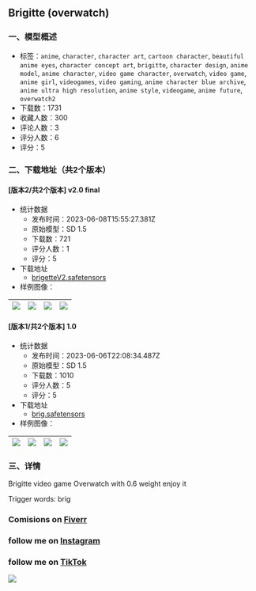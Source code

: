 ## Brigitte (overwatch)
### 一、模型概述

- 标签：`anime`, `character`, `character art`, `cartoon character`, `beautiful anime eyes`, `character concept art`, `brigitte`, `character design`, `anime model`, `anime character`, `video game character`, `overwatch`, `video game`, `anime girl`, `videogames`, `video gaming`, `anime character blue archive`, `anime ultra high resolution`, `anime style`, `videogame`, `anime future`, `overwatch2`
- 下载数：1731
- 收藏人数：300
- 评论人数：3
- 评分人数：6
- 评分：5

### 二、下载地址（共2个版本）

#### [版本2/共2个版本] v2.0 final

- 统计数据
  - 发布时间：2023-06-08T15:55:27.381Z
  - 原始模型：SD 1.5
  - 下载数：721
  - 评分人数：1
  - 评分：5
- 下载地址
  - [brigetteV2.safetensors](https://civitai.com/api/download/models/90695)
- 样例图像：

| <img src="https://image.civitai.com/xG1nkqKTMzGDvpLrqFT7WA/d16f368d-04bd-4d41-81d9-2c97865cc4a0/width=450/1074492.jpeg" /> | <img src="https://image.civitai.com/xG1nkqKTMzGDvpLrqFT7WA/9428e0c7-e615-425a-a605-a9b2a9f76cbf/width=450/1074493.jpeg" /> | <img src="https://image.civitai.com/xG1nkqKTMzGDvpLrqFT7WA/f6925448-dd7c-487d-b956-567f93b70972/width=450/1074497.jpeg" /> | <img src="https://image.civitai.com/xG1nkqKTMzGDvpLrqFT7WA/2c2496fe-c703-4794-8173-ced636a60c2e/width=450/1074496.jpeg" /> |
| ---- | ---- | ---- | ---- |

#### [版本1/共2个版本] 1.0

- 统计数据
  - 发布时间：2023-06-06T22:08:34.487Z
  - 原始模型：SD 1.5
  - 下载数：1010
  - 评分人数：5
  - 评分：5
- 下载地址
  - [brig.safetensors](https://civitai.com/api/download/models/34471)
- 样例图像：

| <img src="https://image.civitai.com/xG1nkqKTMzGDvpLrqFT7WA/2d58741e-6b19-4398-a24e-5ec580723a00/width=450/393828.jpeg" /> | <img src="https://image.civitai.com/xG1nkqKTMzGDvpLrqFT7WA/13785640-5578-413b-954e-3141392e6c00/width=450/393823.jpeg" /> | <img src="https://image.civitai.com/xG1nkqKTMzGDvpLrqFT7WA/9a4ce5e4-ebc1-4bab-af1f-1d5f2e140f00/width=450/393831.jpeg" /> | <img src="https://image.civitai.com/xG1nkqKTMzGDvpLrqFT7WA/076a7741-9983-4cb2-1682-4e641d448600/width=450/393830.jpeg" /> |
| ---- | ---- | ---- | ---- |


### 三、详情
<p>Brigitte video game Overwatch with 0.6 weight enjoy it</p><p>Trigger words: brig</p><h3 id="heading-61">Comisions on <a target="_blank" rel="ugc" href="https://www.fiverr.com/creativehotia/create-loras-of-your-favorite-character-in-stable-diffusion">Fiverr</a></h3><h3 id="heading-66">follow me on <a target="_blank" rel="ugc" href="https://www.instagram.com/creativehotia/">Instagram</a></h3><h3 id="heading-62">follow me on <a target="_blank" rel="ugc" href="https://www.tiktok.com/@creativehotai">TikTok</a></h3><p><img src="https://image.civitai.com/xG1nkqKTMzGDvpLrqFT7WA/8d36ed9d-315c-4cca-a788-2d2d38c70243/width=525/8d36ed9d-315c-4cca-a788-2d2d38c70243.jpeg" /></p>